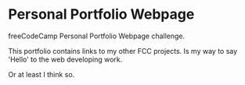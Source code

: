# Personal Portfolio Webpage

freeCodeCamp Personal Portfolio Webpage challenge.

This portfolio contains links to my other FCC projects. Is my way to say 'Hello' to the web developing work. 

Or at least I think so.